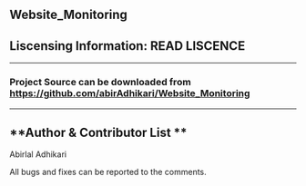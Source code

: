 ## Website_Monitoring

## Liscensing Information: READ LISCENCE

---
### Project Source can be downloaded from https://github.com/abirAdhikari/Website_Monitoring

---

**Author & Contributor List **
-----------
Abirlal Adhikari

All bugs and fixes can be reported to the comments.
